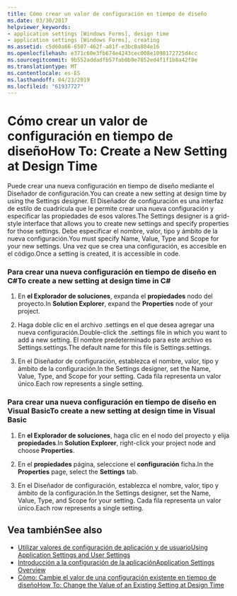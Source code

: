```yaml
---
title: Cómo crear un valor de configuración en tiempo de diseño
ms.date: 03/30/2017
helpviewer_keywords:
- application settings [Windows Forms], design time
- application settings [Windows Forms], creating
ms.assetid: c5d60a66-6507-462f-a81f-e3bc0a804e16
ms.openlocfilehash: e371c60e3fb674e4243cec008e1098172725d4cc
ms.sourcegitcommit: 9b552addadfb57fab0b9e7852ed4f1f1b8a42f8e
ms.translationtype: MT
ms.contentlocale: es-ES
ms.lasthandoff: 04/23/2019
ms.locfileid: "61937727"
---
```

# <a name="how-to-create-a-new-setting-at-design-time"></a><span data-ttu-id="9e47c-102">Cómo crear un valor de configuración en tiempo de diseño</span><span class="sxs-lookup"><span data-stu-id="9e47c-102">How To: Create a New Setting at Design Time</span></span>
<span data-ttu-id="9e47c-103">Puede crear una nueva configuración en tiempo de diseño mediante el Diseñador de configuración.</span><span class="sxs-lookup"><span data-stu-id="9e47c-103">You can create a new setting at design time by using the Settings designer.</span></span> <span data-ttu-id="9e47c-104">El Diseñador de configuración es una interfaz de estilo de cuadrícula que le permite crear una nueva configuración y especificar las propiedades de esos valores.</span><span class="sxs-lookup"><span data-stu-id="9e47c-104">The Settings designer is a grid-style interface that allows you to create new settings and specify properties for those settings.</span></span> <span data-ttu-id="9e47c-105">Debe especificar el nombre, valor, tipo y ámbito de la nueva configuración.</span><span class="sxs-lookup"><span data-stu-id="9e47c-105">You must specify Name, Value, Type and Scope for your new settings.</span></span> <span data-ttu-id="9e47c-106">Una vez que se crea una configuración, es accesible en el código.</span><span class="sxs-lookup"><span data-stu-id="9e47c-106">Once a setting is created, it is accessible in code.</span></span>  
  
### <a name="to-create-a-new-setting-at-design-time-in-c"></a><span data-ttu-id="9e47c-107">Para crear una nueva configuración en tiempo de diseño en C\#</span><span class="sxs-lookup"><span data-stu-id="9e47c-107">To create a new setting at design time in C\#</span></span>
  
1. <span data-ttu-id="9e47c-108">En **el Explorador de soluciones**, expanda el **propiedades** nodo del proyecto.</span><span class="sxs-lookup"><span data-stu-id="9e47c-108">In **Solution Explorer**, expand the **Properties** node of your project.</span></span>  
  
2. <span data-ttu-id="9e47c-109">Haga doble clic en el archivo .settings en el que desea agregar una nueva configuración.</span><span class="sxs-lookup"><span data-stu-id="9e47c-109">Double-click the .settings file in which you want to add a new setting.</span></span> <span data-ttu-id="9e47c-110">El nombre predeterminado para este archivo es Settings.settings.</span><span class="sxs-lookup"><span data-stu-id="9e47c-110">The default name for this file is Settings.settings.</span></span>  
  
3. <span data-ttu-id="9e47c-111">En el Diseñador de configuración, establezca el nombre, valor, tipo y ámbito de la configuración.</span><span class="sxs-lookup"><span data-stu-id="9e47c-111">In the Settings designer, set the Name, Value, Type, and Scope for your setting.</span></span> <span data-ttu-id="9e47c-112">Cada fila representa un valor único.</span><span class="sxs-lookup"><span data-stu-id="9e47c-112">Each row represents a single setting.</span></span>  
  
### <a name="to-create-a-new-setting-at-design-time-in-visual-basic"></a><span data-ttu-id="9e47c-113">Para crear una nueva configuración en tiempo de diseño en Visual Basic</span><span class="sxs-lookup"><span data-stu-id="9e47c-113">To create a new setting at design time in Visual Basic</span></span>  
  
1. <span data-ttu-id="9e47c-114">En **el Explorador de soluciones**, haga clic en el nodo del proyecto y elija **propiedades**.</span><span class="sxs-lookup"><span data-stu-id="9e47c-114">In **Solution Explorer**, right-click your project node and choose **Properties**.</span></span>  
  
2. <span data-ttu-id="9e47c-115">En el **propiedades** página, seleccione el **configuración** ficha.</span><span class="sxs-lookup"><span data-stu-id="9e47c-115">In the **Properties** page, select the **Settings** tab.</span></span>  
  
3. <span data-ttu-id="9e47c-116">En el Diseñador de configuración, establezca el nombre, valor, tipo y ámbito de la configuración.</span><span class="sxs-lookup"><span data-stu-id="9e47c-116">In the Settings designer, set the Name, Value, Type, and Scope for your setting.</span></span> <span data-ttu-id="9e47c-117">Cada fila representa un valor único.</span><span class="sxs-lookup"><span data-stu-id="9e47c-117">Each row represents a single setting.</span></span>  
  
## <a name="see-also"></a><span data-ttu-id="9e47c-118">Vea también</span><span class="sxs-lookup"><span data-stu-id="9e47c-118">See also</span></span>

- [<span data-ttu-id="9e47c-119">Utilizar valores de configuración de aplicación y de usuario</span><span class="sxs-lookup"><span data-stu-id="9e47c-119">Using Application Settings and User Settings</span></span>](using-application-settings-and-user-settings.md)
- [<span data-ttu-id="9e47c-120">Introducción a la configuración de la aplicación</span><span class="sxs-lookup"><span data-stu-id="9e47c-120">Application Settings Overview</span></span>](application-settings-overview.md)
- [<span data-ttu-id="9e47c-121">Cómo: Cambie el valor de una configuración existente en tiempo de diseño</span><span class="sxs-lookup"><span data-stu-id="9e47c-121">How To: Change the Value of an Existing Setting at Design Time</span></span>](how-to-change-the-value-of-an-existing-setting-at-design-time.md)
